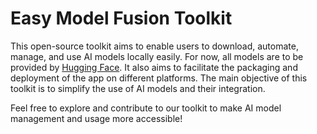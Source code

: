# Easy Model Fusion Toolkit

This open-source toolkit aims to enable users to download, automate, manage, and use AI models locally easily.
For now, all models are to be provided by [Hugging Face](https://huggingface.co/).
It also aims to facilitate the packaging and deployment of the app on different platforms.
The main objective of this toolkit is to simplify the use of AI models and their integration.


Feel free to explore and contribute to our toolkit to make AI model management and usage more accessible!
